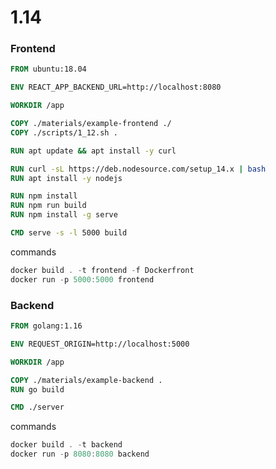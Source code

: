 # 1.14

### Frontend

```dockerfile
FROM ubuntu:18.04

ENV REACT_APP_BACKEND_URL=http://localhost:8080

WORKDIR /app

COPY ./materials/example-frontend ./
COPY ./scripts/1_12.sh .

RUN apt update && apt install -y curl

RUN curl -sL https://deb.nodesource.com/setup_14.x | bash
RUN apt install -y nodejs

RUN npm install
RUN npm run build
RUN npm install -g serve

CMD serve -s -l 5000 build
```
commands
```powershell
docker build . -t frontend -f Dockerfront
docker run -p 5000:5000 frontend
```

### Backend

```dockerfile
FROM golang:1.16

ENV REQUEST_ORIGIN=http://localhost:5000

WORKDIR /app

COPY ./materials/example-backend .
RUN go build

CMD ./server
```

commands
```powershell
docker build . -t backend  
docker run -p 8080:8080 backend
```